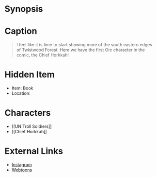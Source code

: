 # Synopsis


# Caption
> I feel like it is time to start showing more of the south eastern edges of Twistwood Forest. Here we have the first Orc character in the comic, the Chief Horkkah!

# Hidden Item
* Item: Book
* Location: <strike></strike>

# Characters
* [[UN Troll Soldiers]]
* [[Chief Horkkah]]

# External Links
* [Instagram](https://www.instagram.com/p/CdqxgPbMlTt/?igshid=YmMyMTA2M2Y=)
* [Webtoons](https://www.webtoons.com/en/challenge/twistwood-tales/111-giant-trees/viewer?title_no=344740&episode_no=121)